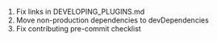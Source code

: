 1. Fix links in DEVELOPING_PLUGINS.md
1. Move non-production dependencies to devDependencies
1. Fix contributing pre-commit checklist